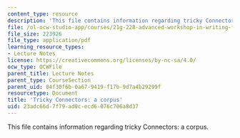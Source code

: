 ```yaml
---
content_type: resource
description: 'This file contains information regarding tricky Connectors: a corpus.'
file: /ol-ocw-studio-app/courses/21g-228-advanced-workshop-in-writing-for-social-sciences-and-architecture-els-spring-2007/23adc66d7f79ad0cecd6076c706a8d37_MIT21G.228S07_tricky_corpu.pdf
file_size: 223926
file_type: application/pdf
learning_resource_types:
- Lecture Notes
license: https://creativecommons.org/licenses/by-nc-sa/4.0/
ocw_type: OCWFile
parent_title: Lecture Notes
parent_type: CourseSection
parent_uid: 04f30f6b-0a67-9419-f17b-9d7a4b29299f
resourcetype: Document
title: 'Tricky Connectors: a corpus'
uid: 23adc66d-7f79-ad0c-ecd6-076c706a8d37
---
```

This file contains information regarding tricky Connectors: a corpus.